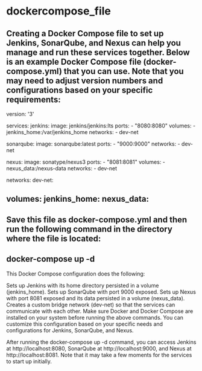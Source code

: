 # dockercompose_file
Creating a Docker Compose file to set up Jenkins, SonarQube, and Nexus can help you manage and run these services together.
Below is an example Docker Compose file (docker-compose.yml) that you can use. Note that you may need to adjust version numbers and configurations based on your specific requirements:
----------------------------------------------
version: '3'

services:
  jenkins:
    image: jenkins/jenkins:lts
    ports:
      - "8080:8080"
    volumes:
      - jenkins_home:/var/jenkins_home
    networks:
      - dev-net

  sonarqube:
    image: sonarqube:latest
    ports:
      - "9000:9000"
    networks:
      - dev-net

  nexus:
    image: sonatype/nexus3
    ports:
      - "8081:8081"
    volumes:
      - nexus_data:/nexus-data
    networks:
      - dev-net

networks:
  dev-net:

volumes:
  jenkins_home:
  nexus_data:
-----------------------------------------  
Save this file as docker-compose.yml and then run the following command in the directory where the file is located:
----------------------
docker-compose up -d
-------------------------------
This Docker Compose configuration does the following:

Sets up Jenkins with its home directory persisted in a volume (jenkins_home).
Sets up SonarQube with port 9000 exposed.
Sets up Nexus with port 8081 exposed and its data persisted in a volume (nexus_data).
Creates a custom bridge network (dev-net) so that the services can communicate with each other.
Make sure Docker and Docker Compose are installed on your system before running the above commands. You can customize this configuration based on your specific needs and configurations for Jenkins, SonarQube, and Nexus.

After running the docker-compose up -d command, you can access Jenkins at http://localhost:8080, SonarQube at http://localhost:9000, and Nexus at http://localhost:8081. Note that it may take a few moments for the services to start up initially.
